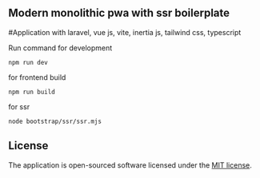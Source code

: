 ## Modern monolithic pwa with ssr boilerplate

#Application with laravel, vue js, vite, inertia js, tailwind css, typescript
  
Run command for development

```
npm run dev
```

for frontend build

```
npm run build
```

for ssr

```
node bootstrap/ssr/ssr.mjs
```

 
## License

The application is open-sourced software licensed under the [MIT license](https://opensource.org/licenses/MIT).

